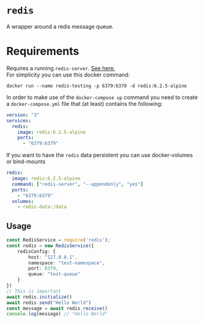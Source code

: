 # `redis`

A wrapper around a redis message queue.

# Requirements

Requires a running `redis-server`. [See here.](https://redis.io/)  
For simplicity you can use this docker command:

```console
docker run --name redis-testing -p 6379:6379 -d redis:6.2.5-alpine 
```

In order to make use of the `docker-compose up` command you need to create a `docker-compose.yml`
file that (at least) contains the following:

```yml
version: "3"
services:
  redis:
    image: redis:6.2.5-alpine
    ports:
      - "6379:6379"
```

If you want to have the `redis` data persistent you can use docker-volumes or bind-mounts

```yml
redis:
  image: redis:6.2.5-alpine
  command: ["redis-server", "--appendonly", "yes"]
  ports:
    - "6379:6379"
  volumes:
    - redis-data:/data
```

## Usage

```ts
const RedisService = require('redis');
const redis = new RedisService({
    redisConfig: {
        host: "127.0.0.1",
        namespace: "test-namespace",
        port: 6379,
        queue: "test-queue"
    }
})
// This is important
await redis.initialize()
await redis.send("Hello World")
const message = await redis.receive()
console.log(message) // "Hello World"

```

